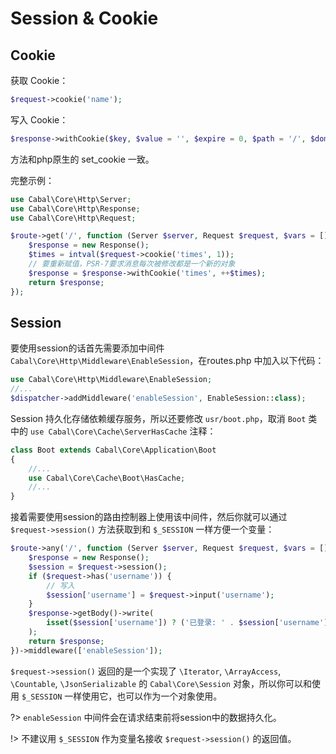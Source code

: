 # Session & Cookie


## Cookie

获取 Cookie：
```php
$request->cookie('name');
```

写入 Cookie：
```php
$response->withCookie($key, $value = '', $expire = 0, $path = '/', $domain = '', $secure = false, $httponly = false);
```
方法和php原生的 set_cookie 一致。

完整示例：
```php
use Cabal\Core\Http\Server;
use Cabal\Core\Http\Response;
use Cabal\Core\Http\Request;

$route->get('/', function (Server $server, Request $request, $vars = []) {
    $response = new Response();
    $times = intval($request->cookie('times', 1)); 
    // 要重新赋值，PSR-7要求消息每次被修改都是一个新的对象
    $response = $response->withCookie('times', ++$times);
    return $response;
});
```

## Session
要使用session的话首先需要添加中间件 `Cabal\Core\Http\Middleware\EnableSession`，在routes.php 中加入以下代码：
```php
use Cabal\Core\Http\Middleware\EnableSession;
//...
$dispatcher->addMiddleware('enableSession', EnableSession::class);
```

Session 持久化存储依赖缓存服务，所以还要修改 `usr/boot.php`，取消 `Boot` 类中的 `use Cabal\Core\Cache\ServerHasCache` 注释：
```php
class Boot extends Cabal\Core\Application\Boot
{
    //...
    use Cabal\Core\Cache\Boot\HasCache;
    //... 
}
```


接着需要使用session的路由控制器上使用该中间件，然后你就可以通过 `$request->session()` 方法获取到和 `$_SESSION` 一样方便一个变量：

```php
$route->any('/', function (Server $server, Request $request, $vars = []) {
    $response = new Response();
    $session = $request->session();
    if ($request->has('username')) {
        // 写入
        $session['username'] = $request->input('username');
    }
    $response->getBody()->write(
        isset($session['username']) ? ('已登录: ' . $session['username']) : '未登录'
    );
    return $response;
})->middleware(['enableSession']); 
```

`$request->session()` 返回的是一个实现了 `\Iterator`, `\ArrayAccess`, `\Countable`, `\JsonSerializable` 的 `Cabal\Core\Session` 对象，所以你可以和使用 `$_SESSION` 一样使用它，也可以作为一个对象使用。

?> `enableSession` 中间件会在请求结束前将session中的数据持久化。

!> 不建议用 `$_SESSION` 作为变量名接收 `$request->session()` 的返回值。

